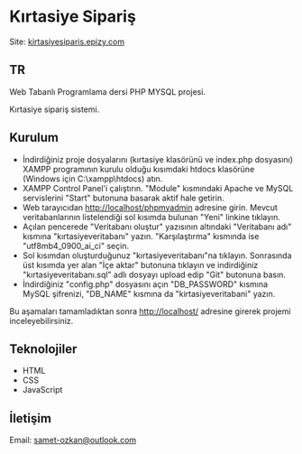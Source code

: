 # Kırtasiye Sipariş
Site: <a href="http://kirtasiyesiparis.epizy.com">kirtasiyesiparis.epizy.com</a>

## TR
Web Tabanlı Programlama dersi PHP MYSQL projesi.

Kırtasiye sipariş sistemi.

## Kurulum
<ul>
<li>
İndirdiğiniz proje dosyalarını (kırtasiye klasörünü ve index.php dosyasını) XAMPP programının kurulu olduğu kısımdaki htdocs klasörüne (Windows için C:\xampp\htdocs) atın.</li>
<li>
XAMPP Control Panel'i çalıştırın. "Module" kısmındaki Apache ve MySQL servislerini "Start" butonuna basarak aktif hale getirin.
</li>
<li>
Web tarayıcıdan <a href="http://localhost/phpmyadmin">http://localhost/phpmyadmin</a> adresine girin. Mevcut veritabanlarının listelendiği sol kısımda bulunan "Yeni" linkine tıklayın.
</li>
<li>
Açılan pencerede "Veritabanı oluştur" yazısının altındaki "Veritabanı adı" kısmına "kırtasiyeveritabanı" yazın. "Karşılaştırma" kısmında ise "utf8mb4_0900_ai_ci" seçin.
</li>
<li>
Sol kısımdan oluşturduğunuz "kırtasiyeveritabanı"na tıklayın. Sonrasında üst kısımda yer alan "İçe aktar" butonuna tıklayın ve indirdiğiniz "kırtasiyeveritabanı.sql" adlı dosyayı upload edip "Git" butonuna basın.
</li>
<li>
İndirdiğiniz "config.php" dosyasını açın "DB_PASSWORD" kısmına MySQL şifrenizi, "DB_NAME" kısmına da "kirtasiyeveritabani" yazın.
</li>
</ul>
<p>Bu aşamaları tamamladıktan sonra <a href="http://localhost/">http://localhost/</a> adresine girerek projemi inceleyebilirsiniz.</p>
  
## Teknolojiler
<ul>
    <li>HTML</li>
    <li>CSS</li>
    <li>JavaScript</li>
</ul>

## İletişim
<p>Email: <a href="mailto:samet-ozkan@outlook.com">samet-ozkan@outlook.com</a></p>




